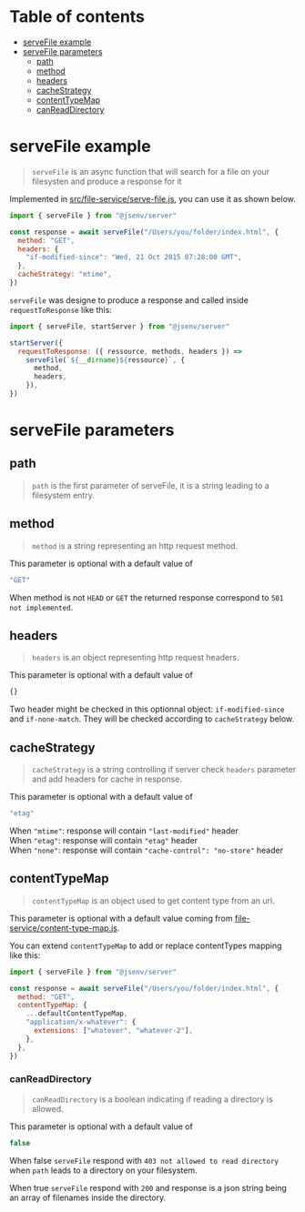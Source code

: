 # Table of contents

- [serveFile example](#serveFile-example)
- [serveFile parameters](#serveFile-parameters)
  - [path](#path)
  - [method](#method)
  - [headers](#headers)
  - [cacheStrategy](#cacheStrategy)
  - [contentTypeMap](#contentTypeMap)
  - [canReadDirectory](#canReadDirectory)

# serveFile example

> `serveFile` is an async function that will search for a file on your filesysten and produce a response for it

Implemented in [src/file-service/serve-file.js](../src/file-service/serve-file.js), you can use it as shown below.

```js
import { serveFile } from "@jsenv/server"

const response = await serveFile("/Users/you/folder/index.html", {
  method: "GET",
  headers: {
    "if-modified-since": "Wed, 21 Oct 2015 07:28:00 GMT",
  },
  cacheStrategy: "mtime",
})
```

`serveFile` was designe to produce a response and called inside `requestToResponse` like this:

```js
import { serveFile, startServer } from "@jsenv/server"

startServer({
  requestToResponse: ({ ressource, methods, headers }) =>
    serveFile(`${__dirname}${ressource}`, {
      method,
      headers,
    }),
})
```

# serveFile parameters

## path

> `path` is the first parameter of serveFile, it is a string leading to a filesystem entry.

## method

> `method` is a string representing an http request method.

This parameter is optional with a default value of

```js
"GET"
```

When method is not `HEAD` or `GET` the returned response correspond to `501 not implemented`.

## headers

> `headers` is an object representing http request headers.

This parameter is optional with a default value of

<!-- prettier-ignore -->
```js
{}
```

Two header might be checked in this optionnal object: `if-modified-since` and `if-none-match`. They will be checked according to `cacheStrategy` below.

## cacheStrategy

> `cacheStrategy` is a string controlling if server check `headers` parameter and add headers for cache in response.

This parameter is optional with a default value of

```js
"etag"
```

When `"mtime"`: response will contain `"last-modified"` header<br />
When `"etag"`: response will contain `"etag"` header<br />
When `"none"`: response will contain `"cache-control": "no-store"` header<br />

## contentTypeMap

> `contentTypeMap` is an object used to get content type from an url.

This parameter is optional with a default value coming from [file-service/content-type-map.js](../src/file-service/content-type-map.js).

You can extend `contentTypeMap` to add or replace contentTypes mapping like this:

```js
import { serveFile } from "@jsenv/server"

const response = await serveFile("/Users/you/folder/index.html", {
  method: "GET",
  contentTypeMap: {
    ...defaultContentTypeMap,
    "application/x-whatever": {
      extensions: ["whatever", "whatever-2"],
    },
  },
})
```

### canReadDirectory

> `canReadDirectory` is a boolean indicating if reading a directory is allowed.

This parameter is optional with a default value of

```js
false
```

When false `serveFile` respond with `403 not allowed to read directory` when `path` leads to a directory on your filesystem.

When true `serveFile` respond with `200` and response is a json string being an array of filenames inside the directory.
